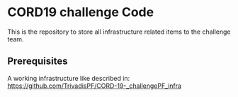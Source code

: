 # CORD19 challenge Code
This is the repository to store all infrastructure related items to the challenge team.


## Prerequisites
A working infrastructure like described in: https://github.com/TrivadisPF/CORD-19-_challengePF_infra